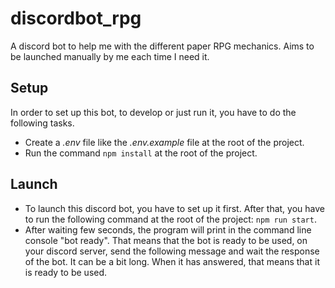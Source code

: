 # discordbot_rpg
A discord bot to help me with the different paper RPG mechanics.
Aims to be launched manually by me each time I need it.

## Setup
In order to set up this bot, to develop or just run it, you have to do the following tasks.
- Create a _.env_ file like the _.env.example_ file at the root of the project.
- Run the command ```npm install``` at the root of the project.

## Launch
- To launch this discord bot, you have to set up it first. After that, you have to run the following command at the root of the project: ```npm run start```.
- After waiting few seconds, the program will print in the command line console "bot ready". That means that the bot is ready to be used, on your discord server, send the following message and wait the response of the bot. It can be a bit long. When it has answered, that means that it is ready to be used.